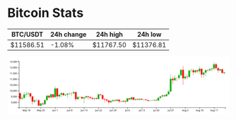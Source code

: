 # Bitcoin Stats

BTC/USDT|24h change|24h high|24h low|
|---|---|---|---|
|$11586.51|-1.08%|$11767.50|$11376.81|

<img src="./chart.svg">
